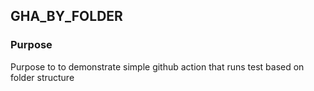 ## GHA_BY_FOLDER

### Purpose
Purpose to to demonstrate simple github action that runs test based on folder structure